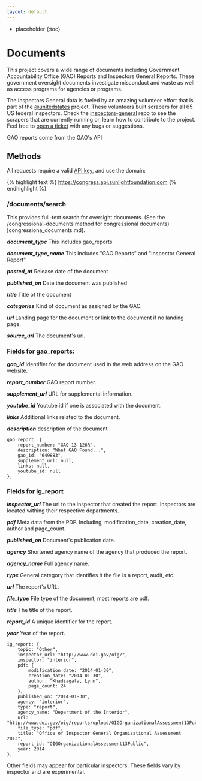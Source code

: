 ```yaml
---
layout: default
---
```



* placeholder
{:toc}

# Documents

This project covers a wide range of documents including Government Accountability Office (GAO) Reports and Inspectors General Reports. These government oversight documents investigate misconduct and waste as well as access programs for agencies or programs. 

The Inspectors General data is fueled by an amazing volunteer effort that is part of the [@unitedstates](http://theunitedstates.io/) project. These volunteers built scrapers for all 65 US federal inspectors. Check the [inspectors-general](https://github.com/unitedstates/inspectors-general) repo to see the scrapers that are currently running or, learn how to contribute to the project. Feel free to [open a ticket](https://github.com/unitedstates/inspectors-general/issues/new) with any bugs or suggestions.

GAO reports come from the GAO's API


## Methods

All requests require a valid [API key](index.html#parameters/api-key), and use the domain:

{% highlight text %}
https://congress.api.sunlightfoundation.com
{% endhighlight %}

### /documents/search

This provides full-text search for oversight documents. (See the /congressional-documents method for congressional documents)[congressiona_documents.md].

***document_type***
This includes gao_reports 

***document_type_name***
This includes "GAO Reports" and "Inspector General Report"

***posted_at***
Release date of the document

***published_on***
Date the document was published

***title***
Title of the document

***categories***
Kind of document as assigned by the GAO.

***url***
Landing page for the document or link to the document if no landing page.

***source_url***
The document's url.

### Fields for gao_reports:

***gao_id***
Identifier for the document used in the web address on the GAO website.

***report_number***
GAO report number.

***supplement_url***
URL for supplemental information.

***youtube_id***
Youtube id if one is associated with the document.

***links***
Additional links related to the document.

***description***
description of the document

```
gao_report: {
	report_number: "GAO-13-126R",
	description: "What GAO Found...",
	gao_id: "649883",
	supplement_url: null,
	links: null,
	youtube_id: null
},
```
### Fields for ig_report

***inspector_url***
The url to the inspector that created the report. Inspectors are located withing their respective departments.

***pdf***
Meta data from the PDF. Including, modification_date, creation_date, author and page_count.

***published_on***
Document's publication date.

***agency***
Shortened agency name of the agency that produced the report.

***agency_name***
Full agency name.

***type***
General category that identifies it the file is a report, audit, etc.

***url***
The report's URL.

***file_type***
File type of the document, most reports are pdf. 

***title***
The title of the report.

***report_id***
A unique identifier for the report.

***year***
Year of the report.

```
ig_report: {
	topic: "Other",
	inspector_url: "http://www.doi.gov/oig/",
	inspector: "interior",
	pdf: {
		modification_date: "2014-01-30",
		creation_date: "2014-01-30",
		author: "Khadiagala, Lynn",
		page_count: 24
	},
	published_on: "2014-01-30",
	agency: "interior",
	type: "report",
	agency_name: "Department of the Interior",
	url: "http://www.doi.gov/oig/reports/upload/OIGOrganizationalAssessment13Public.pdf",
	file_type: "pdf",
	title: "Office of Inspector General Organizational Assessment 2013",
	report_id: "OIGOrganizationalAssessment13Public",
	year: 2014
},
```

Other fields may appear for particular inspectors. These fields vary by inspector and are experimental.

